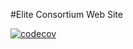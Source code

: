 #Elite Consortium Web Site

[![codecov](https://codecov.io/gh/mellora/EliteConsortiumWebSite/branch/main/graph/badge.svg?token=4JM1SK1AS7)](https://codecov.io/gh/mellora/EliteConsortiumWebSite)
